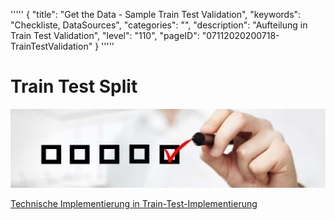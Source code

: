 '''''
{
"title": "Get the Data - Sample Train Test Validation",
"keywords": "Checkliste, DataSources",
"categories": "",
"description": "Aufteilung in Train Test Validation",
"level": "110",
"pageID": "07112020200718-TrainTestValidation"
}
'''''

# Train Test Split

![BannerChecklist](./../imgs/2020-11-19-08-20-02.png)


[Technische Implementierung in Train-Test-Implementierung](16112020-TrainTestSplit-Implementation)